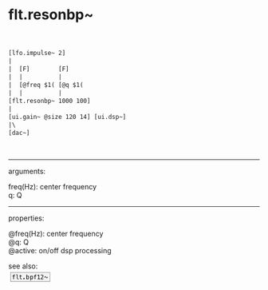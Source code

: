 # flt.resonbp~

```


[lfo.impulse~ 2]
|
|  [F]        [F]
|  |          |
|  [@freq $1( [@q $1(
|  |          |
[flt.resonbp~ 1000 100]
|
[ui.gain~ @size 120 14] [ui.dsp~]
|\
[dac~]

            
```
---
arguments:

freq(Hz): center
            frequency<br>
q: Q<br>

---
properties:

@freq(Hz): center frequency<br>
@q: 
            Q<br>
@active: on/off dsp
            processing<br>

see also:<br>
![flt.bpf12~](img/object_flt.bpf12~.png)
